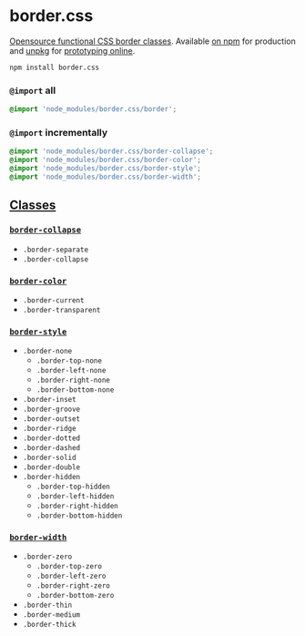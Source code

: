 # border.css
[Opensource functional CSS border classes](#classes). Available [on npm](https://www.npmjs.com/package/border.css) for production and [unpkg](https://unpkg.com/border.css/) for [prototyping online](https://codepen.io/ryanve/pen/RZQqNX).

```
npm install border.css
```

### `@import` all

```css
@import 'node_modules/border.css/border';
```

### `@import` incrementally

```css
@import 'node_modules/border.css/border-collapse';
@import 'node_modules/border.css/border-color';
@import 'node_modules/border.css/border-style';
@import 'node_modules/border.css/border-width';
```

## [Classes](border.css)

### [`border-collapse`](border-collapse.css)
- `.border-separate`
- `.border-collapse`

### [`border-color`](border-color.css)
- `.border-current`
- `.border-transparent`

### [`border-style`](border-style.css)
- `.border-none`
  - `.border-top-none`
  - `.border-left-none`
  - `.border-right-none`
  - `.border-bottom-none`
- `.border-inset`
- `.border-groove`
- `.border-outset`
- `.border-ridge`
- `.border-dotted`
- `.border-dashed`
- `.border-solid`
- `.border-double`
- `.border-hidden`
  - `.border-top-hidden`
  - `.border-left-hidden`
  - `.border-right-hidden`
  - `.border-bottom-hidden`

### [`border-width`](border-width.css)
- `.border-zero`
  - `.border-top-zero`
  - `.border-left-zero`
  - `.border-right-zero`
  - `.border-bottom-zero`
- `.border-thin`
- `.border-medium`
- `.border-thick`
